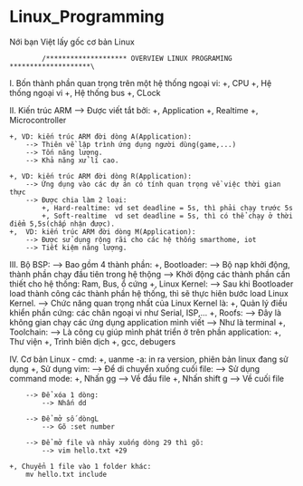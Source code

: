 # Linux_Programming
Nới bạn Việt lấy gốc cơ bản Linux


            /******************** OVERVIEW LINUX PROGRAMING ********************\


I. Bốn thành phần quan trọng trên một hệ thống ngoại vi:
    +, CPU
    +, Hệ thống ngoại vi
    +, Hệ thống bus
    +, CLock

II. Kiến trúc ARM
    --> Được viết tắt bởi:
        +, Application
        +, Realtime
        +, Microcontroller

    +, VD: kiến trúc ARM đời dòng A(Application):
        --> Thiên về lập trình ứng dụng người dùng(game,...)
        --> Tốn năng lượng.
        --> Khả năng xử lí cao.
    
    +, VD: kiến trúc ARM đời dòng R(Application):
        --> Ứng dụng vào các dự án có tính quan trọng về việc thời gian thực
        --> Được chia làm 2 loại:
            +, Hard-realtime: vd set deadline = 5s, thì phải chạy trước 5s
            +, Soft-realtime  vd set deadline = 5s, thì có thể chạy ở thời điểm 5,5s(chấp nhận được).
    +,  VD: kiến trúc ARM đời dòng M(Application): 
        --> Được sử dụng rộng rãi cho các hệ thống smarthome, iot
        --> Tiết kiệm năng lượng.

III. Bộ BSP:
    --> Bao gồm 4 thành phần:
        +, Bootloader:
            --> Bộ nạp khởi động, thành phần chạy đầu tiên trong hệ thộng
            --> Khởi động các thành phần cần thiết cho hệ thống: Ram, Bus, ổ cứng
        +, Linux Kernel:
            --> Sau khi Bootloader load thành công các thành phần hệ thống, thì sẽ thực hiên bước load Linux Kernel.
            --> Chức năng quan trọng nhất của Linux Kernel là:
                +, Quản lý điều khiển phần cứng: các chân ngoại vi như Serial, ISP,...
        +, Roofs:
            --> Đây là không gian chạy các ứng dụng application mình viết
                --> Như là terminal
        +, Toolchain:
            --> Là công cụ giúp mình phát triển ở trên phần application:
                +, Thư viện
                +, Trình biên dịch
                +, gcc, debugers  


IV. Cơ bản Linux - cmd:
    +, uanme -a: in ra version, phiên bản linux đang sử dụng
    +, Sử dụng vim:
        --> Để di chuyển xuống cuối file:
            --> Sử dụng command mode:
                +, Nhấn gg --> Về đầu file
                +, Nhấn shift g --> Về cuối file

        --> Để xóa 1 dòng:
            --> Nhấn dd

        --> Để mở số dòngL
            --> Gõ :set number

        --> Để mở file và nhảy xuống dòng 29 thì gõ:
            --> vim hello.txt +29

    +, Chuyển 1 file vào 1 folder khác:
        mv hello.txt include
        
